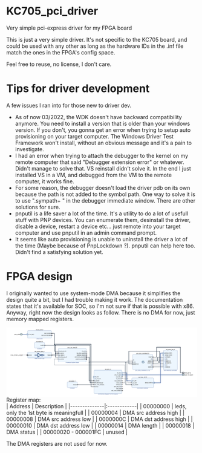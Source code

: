 # KC705_pci_driver
Very simple pci-express driver for my FPGA board

This is just a very simple driver. It's not specific to the KC705 board, and could be used with any other as long as the hardware IDs in the .inf file match the ones in the FPGA's config space.

Feel free to reuse, no license, I don't care.

# Tips for driver development
A few issues I ran into for those new to driver dev.
- As of now 03/2022, the WDK doesn't have backward compatibility anymore. You need to install a version that is older than your windows version. If you don't,
you gonna get an error when trying to setup auto provisioning on your target computer. The Windows Driver Test Framework won't install, without an obvious message and it's a pain
to investigate.
- I had an error when trying to attach the debugger to the kernel on my remote computer that said "Debugger extension error" or whatever. Didn't manage to solve that. VS reinstall
didn't solve it. In the end I just installed VS in a VM, and debugged from the VM to the remote computer, it works fine.
- For some reason, the debugger doesn't load the driver pdb on its own because the path is not added to the symbol path. One way to solve it is to use ".sympath+ <folder>" in
the debugger immediate window. There are other solutions for sure.
- pnputil is a life saver a lot of the time. It's a utility to do a lot of usefull stuff with PNP devices. You can enumerate them, desinstall the driver, disable a device,
restart a device etc... just remote into your target computer and use pnputil in an admin command prompt.
- It seems like auto provisioning is unable to uninstall the driver a lot of the time (Maybe because of PnpLockdown ?). pnputil can help here too. Didn't find a satisfying solution yet.

# FPGA design
I originally wanted to use system-mode DMA because it simplifies the design quite a bit, but I had trouble making it work. The documentation states that it's available for SOC, so I'm not sure if that is possible with x86. Anyway, right now the design looks as follow. There is no DMA for now, just memory mapped registers.
  
<img align="left" src="images/design_1.png">
  
Register map:  
| Address      | Description |
|--------------|:------------|
| 00000000 |  leds, only the 1st byte is meaningfull |
| 00000004 |  DMA src address high  |
| 00000008 |  DMA src address low  |
| 0000000C |  DMA dst address high  |
| 00000010 |  DMA dst address low  |
| 00000014 |  DMA length  |
| 00000018 |  DMA status  |
| 00000020 - 000001FC |  unused  |
  
The DMA registers are not used for now. 
